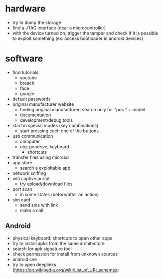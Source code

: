 # hardware
- try to dump the storage
- find a JTAG interface (near a microcontroller)
- with the device turned on, trigger the tamper and check if it is possible to exploit something (ex: access bootloader in android devices)

# software
- find tutorials
    - youtube
    - breach
    - face
    - google
- default passwords
- original manufacturer website
    - finding original manufacturer: search only for "pos " + model 
    - documentation
    - development/debug tools
- start in special modes (key combinations)
    - start pressing each one of the buttons
- usb communication
    - computer
    - otg: pendrive, keyboard
        - shortcuts
- transfer files using microsd
- app store
    - search a exploitable app
- network sniffing
- wifi captive portal
    - try upload/download files
- port scan
    - in some states (before/after an action)
- sim card
    - send sms with link
    - make a call

## Android
- physical keyboard: shortcuts to open other apps
- try to install apks from the same architecture
- search for apk signature tool
- check permission for install from unknown sources 
- android cve
- try to open deeplinks (https://en.wikipedia.org/wiki/List_of_URI_schemes)
